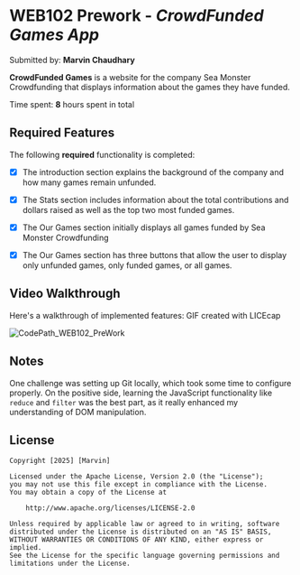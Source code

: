 # WEB102 Prework - *CrowdFunded Games App*

Submitted by: **Marvin Chaudhary**

**CrowdFunded Games** is a website for the company Sea Monster Crowdfunding that displays information about the games they have funded.

Time spent: **8** hours spent in total

## Required Features

The following **required** functionality is completed:

* [x] The introduction section explains the background of the company and how many games remain unfunded.
* [x] The Stats section includes information about the total contributions and dollars raised as well as the top two most funded games.
* [x] The Our Games section initially displays all games funded by Sea Monster Crowdfunding
* [x] The Our Games section has three buttons that allow the user to display only unfunded games, only funded games, or all games.


## Video Walkthrough

Here's a walkthrough of implemented features:
GIF created with LICEcap

![CodePath_WEB102_PreWork](https://github.com/user-attachments/assets/2902298e-c7c4-4e22-941e-d682b1980158)


## Notes

One challenge was setting up Git locally, which took some time to configure properly. On the positive side, learning the JavaScript functionality like `reduce` and `filter` was the best part, as it really enhanced my understanding of DOM manipulation.

## License

    Copyright [2025] [Marvin]

    Licensed under the Apache License, Version 2.0 (the "License");
    you may not use this file except in compliance with the License.
    You may obtain a copy of the License at

        http://www.apache.org/licenses/LICENSE-2.0

    Unless required by applicable law or agreed to in writing, software
    distributed under the License is distributed on an "AS IS" BASIS,
    WITHOUT WARRANTIES OR CONDITIONS OF ANY KIND, either express or implied.
    See the License for the specific language governing permissions and
    limitations under the License.
